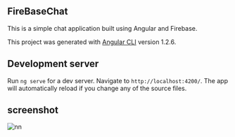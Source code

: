 ## FireBaseChat

This is a simple chat application built using Angular and Firebase.

This project was generated with [Angular CLI](https://github.com/angular/angular-cli) version 1.2.6.

## Development server

Run `ng serve` for a dev server. Navigate to `http://localhost:4200/`. The app will automatically reload if you change any of the source files.

## screenshot

![nn](https://user-images.githubusercontent.com/12325386/29513460-053a9d3e-8698-11e7-9dc2-5f479199a6b9.JPG)
